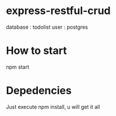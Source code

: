 # express-restful-crud

database : todolist
user : postgres

# How to start 

npm start

# Depedencies
Just execute npm install, u will get it all
